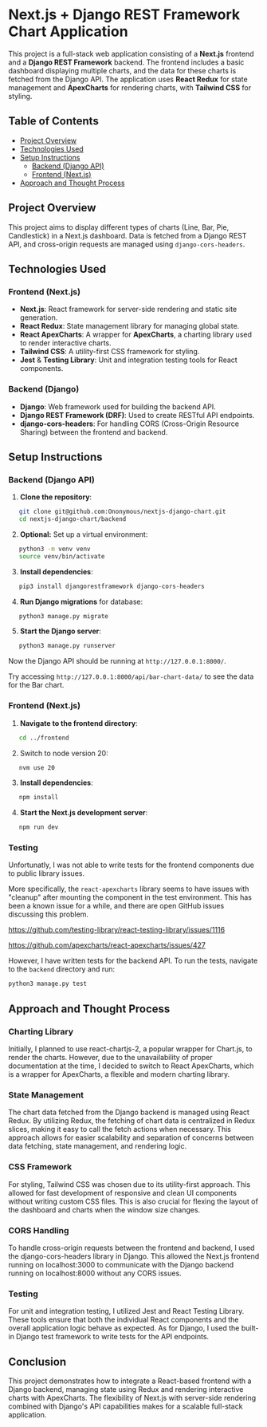 # Next.js + Django REST Framework Chart Application

This project is a full-stack web application consisting of a **Next.js** frontend and a **Django REST Framework** backend. The frontend includes a basic dashboard displaying multiple charts, and the data for these charts is fetched from the Django API. The application uses **React Redux** for state management and **ApexCharts** for rendering charts, with **Tailwind CSS** for styling. 

## Table of Contents

- [Project Overview](#project-overview)
- [Technologies Used](#technologies-used)
- [Setup Instructions](#setup-instructions)
  - [Backend (Django API)](#backend-django-api)
  - [Frontend (Next.js)](#frontend-nextjs)
- [Approach and Thought Process](#approach-and-thought-process)

## Project Overview

This project aims to display different types of charts (Line, Bar, Pie, Candlestick) in a Next.js dashboard. Data is fetched from a Django REST API, and cross-origin requests are managed using `django-cors-headers`.

## Technologies Used

### Frontend (Next.js)
- **Next.js**: React framework for server-side rendering and static site generation.
- **React Redux**: State management library for managing global state.
- **React ApexCharts**: A wrapper for **ApexCharts**, a charting library used to render interactive charts.
- **Tailwind CSS**: A utility-first CSS framework for styling.
- **Jest** & **Testing Library**: Unit and integration testing tools for React components.

### Backend (Django)
- **Django**: Web framework used for building the backend API.
- **Django REST Framework (DRF)**: Used to create RESTful API endpoints.
- **django-cors-headers**: For handling CORS (Cross-Origin Resource Sharing) between the frontend and backend.

## Setup Instructions

### Backend (Django API)

1. **Clone the repository**:
```bash
   git clone git@github.com:Ononymous/nextjs-django-chart.git
   cd nextjs-django-chart/backend
```
2. **Optional:** Set up a virtual environment:
```bash
   python3 -m venv venv
   source venv/bin/activate
```
3. **Install dependencies**:
```bash
   pip3 install djangorestframework django-cors-headers
```
4. **Run Django migrations** for database:
```bash
   python3 manage.py migrate
```
5. **Start the Django server**:
```bash
   python3 manage.py runserver
```
Now the Django API should be running at `http://127.0.0.1:8000/`.

Try accessing `http://127.0.0.1:8000/api/bar-chart-data/` to see the data for the Bar chart.



### Frontend (Next.js)

1. **Navigate to the frontend directory**:
```bash
   cd ../frontend
```
2. Switch to node version 20:
```bash
   nvm use 20
```
3. **Install dependencies**:
```bash
   npm install
```
4. **Start the Next.js development server**:
```bash
   npm run dev
```

### Testing

Unfortunatly, I was not able to write tests for the frontend components due to public library issues.

More specifically, the `react-apexcharts` library seems to have issues with "cleanup" after mounting the component in the test environment. This has been a known issue for a while, and there are open GitHub issues discussing this problem.

https://github.com/testing-library/react-testing-library/issues/1116

https://github.com/apexcharts/react-apexcharts/issues/427

However, I have written tests for the backend API. To run the tests, navigate to the `backend` directory and run:
```bash
python3 manage.py test
```

## Approach and Thought Process
### Charting Library
Initially, I planned to use react-chartjs-2, a popular wrapper for Chart.js, to render the charts. However, due to the unavailability of proper documentation at the time, I decided to switch to React ApexCharts, which is a wrapper for ApexCharts, a flexible and modern charting library.

### State Management
The chart data fetched from the Django backend is managed using React Redux. By utilizing Redux, the fetching of chart data is centralized in Redux slices, making it easy to call the fetch actions when necessary. This approach allows for easier scalability and separation of concerns between data fetching, state management, and rendering logic.

### CSS Framework
For styling, Tailwind CSS was chosen due to its utility-first approach. This allowed for fast development of responsive and clean UI components without writing custom CSS files. This is also crucial for flexing the layout of the dashboard and charts when the window size changes.

### CORS Handling
To handle cross-origin requests between the frontend and backend, I used the django-cors-headers library in Django. This allowed the Next.js frontend running on localhost:3000 to communicate with the Django backend running on localhost:8000 without any CORS issues.

### Testing
For unit and integration testing, I utilized Jest and React Testing Library. These tools ensure that both the individual React components and the overall application logic behave as expected.
As for Django, I used the built-in Django test framework to write tests for the API endpoints.

## Conclusion
This project demonstrates how to integrate a React-based frontend with a Django backend, managing state using Redux and rendering interactive charts with ApexCharts. The flexibility of Next.js with server-side rendering combined with Django's API capabilities makes for a scalable full-stack application.